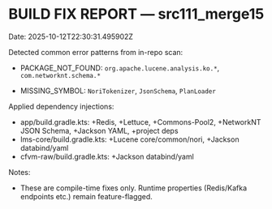 # BUILD FIX REPORT — src111_merge15

Date: 2025-10-12T22:30:31.495902Z

Detected common error patterns from in-repo scan:

- PACKAGE_NOT_FOUND: `org.apache.lucene.analysis.ko.*`, `com.networknt.schema.*`

- MISSING_SYMBOL: `NoriTokenizer`, `JsonSchema`, `PlanLoader`


Applied dependency injections:

- app/build.gradle.kts: +Redis, +Lettuce, +Commons-Pool2, +NetworkNT JSON Schema, +Jackson YAML, +project deps
- lms-core/build.gradle.kts: +Lucene core/common/nori, +Jackson databind/yaml
- cfvm-raw/build.gradle.kts: +Jackson databind/yaml

Notes:
- These are compile-time fixes only. Runtime properties (Redis/Kafka endpoints etc.) remain feature-flagged.

